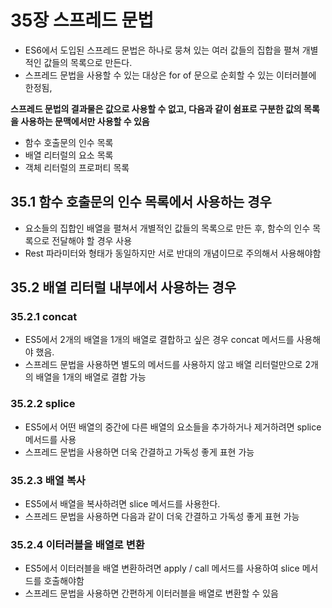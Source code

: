 # 35장 스프레드 문법
- ES6에서 도입된 스프레드 문법은 하나로 뭉쳐 있는 여러 값들의 집합을 펼쳐 개별적인 값들의 목록으로 만든다.
- 스프레드 문법을 사용할 수 있는 대상은 for of 문으로 순회할 수 있는 이터러블에 한정됨,

**스프레드 문법의 결과물은 값으로 사용할 수 없고, 다음과 같이 쉼표로 구분한 값의 목록을 사용하는 문맥에서만 사용할 수 있음**
- 함수 호출문의 인수 목록
- 배열 리터럴의 요소 목록
- 객체 리터럴의 프로퍼티 목록

## 35.1 함수 호출문의 인수 목록에서 사용하는 경우
- 요소들의 집합인 배열을 펼쳐서 개별적인 값들의 목록으로 만든 후, 함수의 인수 목록으로 전달해야 할 경우 사용
- Rest 파라미터와 형태가 동일하지만 서로 반대의 개념이므로 주의해서 사용해야함

## 35.2 배열 리터럴 내부에서 사용하는 경우
### 35.2.1 concat
- ES5에서 2개의 배열을 1개의 배열로 결합하고 싶은 경우 concat 메서드를 사용해야 했음.
- 스프레드 문법을 사용하면 별도의 메서드를 사용하지 않고 배열 리터럴만으로 2개의 배열을 1개의 배열로 결합 가능

### 35.2.2 splice
- ES5에서 어떤 배열의 중간에 다른 배열의 요소들을 추가하거나 제거하려면 splice 메서드를 사용
- 스프레드 문법을 사용하면 더욱 간결하고 가독성 좋게 표현 가능

### 35.2.3 배열 복사
- ES5에서 배열을 복사하려면 slice 메서드를 사용한다.
- 스프레드 문법을 사용하면 다음과 같이 더욱 간결하고 가독성 좋게 표현 가능

### 35.2.4 이터러블을 배열로 변환
- ES5에서 이터러블을 배열 변환하려면 apply / call 메서드를 사용하여 slice 메서드를 호출해야함
- 스프레드 문법을 사용하면 간편하게 이터러블을 배열로 변환할 수 있음
